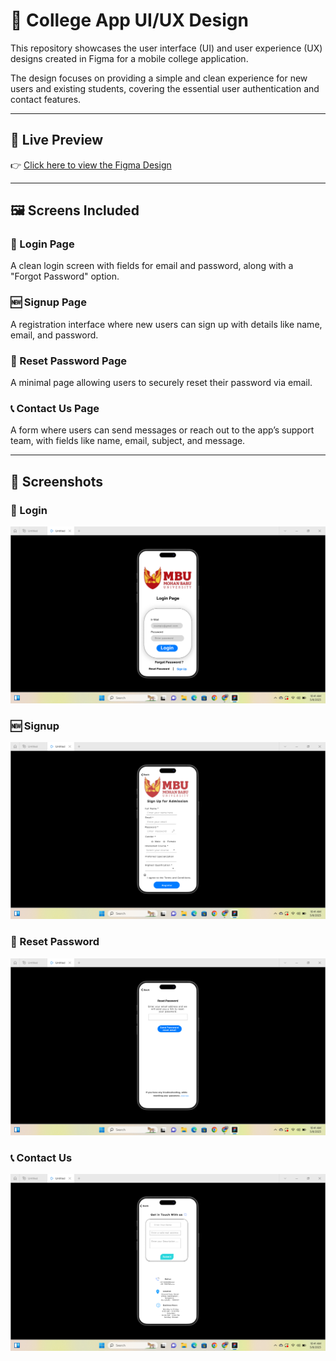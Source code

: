 # 📱 College App UI/UX Design

This repository showcases the user interface (UI) and user experience (UX) designs created in Figma for a mobile college application.

The design focuses on providing a simple and clean experience for new users and existing students, covering the essential user authentication and contact features.

---

## 🔗 Live Preview

👉 [Click here to view the Figma Design](https://www.figma.com/proto/z8gk5564DquZAPeRQ54v5b/Untitled?page-id=0%3A1&node-id=9-60&p=f&viewport=977%2C296%2C0.31&t=0Ijzjn4GKWJImDdJ-1&scaling=scale-down&content-scaling=fixed&starting-point-node-id=9%3A60)

---

## 🖼️ Screens Included

### 🔐 Login Page
A clean login screen with fields for email and password, along with a "Forgot Password" option.

### 🆕 Signup Page
A registration interface where new users can sign up with details like name, email, and password.

### 🔄 Reset Password Page
A minimal page allowing users to securely reset their password via email.

### 📞 Contact Us Page
A form where users can send messages or reach out to the app’s support team, with fields like name, email, subject, and message.

---

## 📸 Screenshots

### 🔐 Login
![Login](login.png.png)

### 🆕 Signup
![Signup](signup.png.png)

### 🔄 Reset Password
![Reset Password](reset-password.png.png)

### 📞 Contact Us
![Contact Us](contact-us.png.png)
